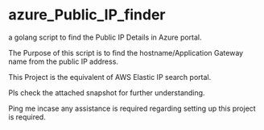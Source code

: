 # azure_Public_IP_finder
a golang script to find the Public IP Details in Azure portal.

The Purpose of this script is to find the hostname/Application Gateway name from the public IP address.

This Project is the equivalent of AWS Elastic IP search portal.

Pls check the attached snapshot for further understanding.

Ping me incase any assistance is required regarding setting up this project is required.

